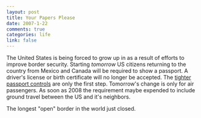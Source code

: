 ```yaml
--- 
layout: post
title: Your Papers Please
date: 2007-1-22
comments: true
categories: life
link: false
---
```

The United States is being forced to grow up in as a result of efforts to improve border security. Starting <em>tomorrow</em> US citizens returning to the country from Mexico and Canada will be required to show a passport. A driver's license or birth certificate will no longer be accepted. The <a href="http://www.nytimes.com/2007/01/22/us/22passport.html?em&amp;ex=1169614800&amp;en=5152aac36a30067c&amp;ei=5087%0A" title="Tighter Passport Controls">tighter passport controls</a> are only the first step. Tomorrow's change is only for air passengers. As soon as 2008 the requirement maybe expended to include ground travel between the US and it's neighbors.

The longest "open" border in the world just closed.
